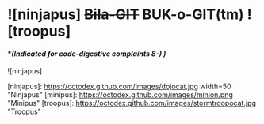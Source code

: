 # ![ninjapus] ~~Bila-GIT~~ BUK-o-GIT(tm) ![troopus] 
#### **(Indicated for code-digestive complaints 8-) )*

![ninjapus] 

[ninjapus]: https://octodex.github.com/images/dojocat.jpg  width=50 "Ninjapus"
[minipus]: https://octodex.github.com/images/minion.png "Minipus"
[troopus]: https://octodex.github.com/images/stormtroopocat.jpg "Troopus"